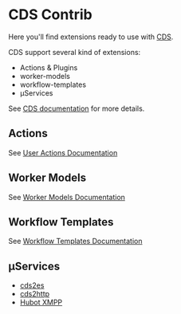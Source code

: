 # CDS Contrib

Here you'll find extensions ready to use with [CDS](https://github.com/ovh/cds).

CDS support several kind of extensions:

- Actions & Plugins
- worker-models
- workflow-templates
- µServices

See [CDS documentation](https://github.com/ovh/cds) for more details.

## Actions

See [User Actions Documentation](https://ovh.github.io/cds/docs/actions)

## Worker Models

See [Worker Models Documentation](https://ovh.github.io/cds/docs/concepts/requirement/worker-model/)

## Workflow Templates

See [Workflow Templates Documentation](https://ovh.github.io/cds/docs/concepts/template/)

## µServices

- [cds2es](https://github.com/ovh/cds/tree/master/contrib/uservices/cds2es)
- [cds2http](https://github.com/ovh/cds/tree/master/contrib/uservices/cds2http)
- [Hubot XMPP](https://github.com/ovh/cds/tree/master/contrib/uservices/hubot-xmpp)
